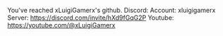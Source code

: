 You've reached xLuigiGamerx's github.
Discord:
Account: xluigigamerx
Server:
https://discord.com/invite/hXd9fGqG2P
Youtube:
https://youtube.com/@xLuigiGamerx
